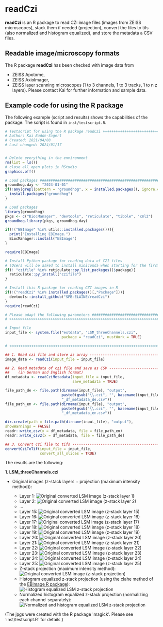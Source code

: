 # readCzi
**readCzi** is an R package to read CZI image files (images from ZEISS microscopes), stack them if needed (projection), convert the files to tifs (also normalized and histogram equalized), and store the metadata a CSV files.

## Readable image/microscopy formats

The R package **readCzi** has been checked with image data from
 * ZEISS Apotome,
 * ZEISS AxioImager,
 * ZEISS laser scanning microscopes (1 to 3 channels, 1 to 3 tracks, 1 to n z layers).
 Please contact Kai for further information and sample data.

## Example code for using the R package
The following example (script and results) shows the capabilities of the package.
The script is found in `inst/testscript.R`.

```R
# Testscript for using the R package readCzi +++++++++++++++++++++++++++++++
# Author: Kai Budde-Sagert
# Created: 2021/04/08
# Last changed: 2024/01/17


# Delete everything in the environment
rm(list = ls())
# close all open plots in RStudio
graphics.off()

# Load packages ############################################################
groundhog.day <- "2023-01-01"
if(!any(grepl(pattern = "groundhog", x = installed.packages(), ignore.case = TRUE))){
  install.packages("groundhog")
}

# Load packages
library(groundhog)
pkgs <- c("BiocManager", "devtools", "reticulate", "tibble", "xml2")
groundhog.library(pkgs, groundhog.day)

if(!("EBImage" %in% utils::installed.packages())){
  print("Installing EBImage.")
  BiocManager::install("EBImage")
}

require(EBImage)

# Install Python package for reading data of CZI files
# (Users will be asked to install miniconda when starting for the first time)
if(! "czifile" %in% reticulate::py_list_packages()$package){
  reticulate::py_install("czifile")
}

# Install this R package for reading CZI images in R
if(!("readCzi" %in% installed.packages()[,"Package"])){
  devtools::install_github("SFB-ELAINE/readCzi")
}
require(readCzi)

# Please adapt the following parameters ####################################
# >>>>>>>>>>>>>>>>>>>>>>>>>>>>>>>>>>>>>>>>>>>>>>>>>>>>>>>>>>>>>>>>>>>>>>>>>>

# Input file
input_file <- system.file("extdata", "LSM_threeChannels.czi",
                          package = "readCzi", mustWork = TRUE)

# <<<<<<<<<<<<<<<<<<<<<<<<<<<<<<<<<<<<<<<<<<<<<<<<<<<<<<<<<<<<<<<<<<<<<<<<<<

## 1. Read czi file and store as array -------------------------------------
image_data <- readCzi(input_file = input_file)

## 2. Read metadata of czi file and save as CSV ----------------------------
##    (in German and English format)
df_metadata <- readCziMetadata(input_file = input_file,
                               save_metadata = TRUE)

file_path_de <- file.path(dirname(input_file), "output",
                          paste0(gsub("\\.czi", "", basename(input_file)),
                          "_df_metadata_de.csv"))
file_path_en <- file.path(dirname(input_file), "output",
                          paste0(gsub("\\.czi", "", basename(input_file)),
                          "_df_metadata_en.csv"))

dir.create(path = file.path(dirname(input_file), "output"),
showWarnings = FALSE)
readr::write_csv(x = df_metadata, file = file_path_en)
readr::write_csv2(x = df_metadata, file = file_path_de)

## 3. Convert czi file to tifs ---------------------------------------------
convertCziToTif(input_file = input_file,
                convert_all_slices = TRUE)

```

The results are the following:

**1. LSM_threeChannels.czi**

  * Original images (z-stack layers + projection (maximum intensity method)):
  
    * Layer 1:
    ![Original converted LSM image (z-stack layer 1)](https://github.com/SFB-ELAINE/readCzi/blob/main/docs/LSM_threeChannels_z1_small.jpg?raw=true)
    * Layer 2:
    ![Original converted LSM image (z-stack layer 2)](https://github.com/SFB-ELAINE/readCzi/blob/main/docs/LSM_threeChannels_z2_small.jpg?raw=true)
    * ...
    * Layer 15:
    ![Original converted LSM image (z-stack layer 15)](https://github.com/SFB-ELAINE/readCzi/blob/main/docs/LSM_threeChannels_z15_small.jpg?raw=true)
    * Layer 16:
    ![Original converted LSM image (z-stack layer 16)](https://github.com/SFB-ELAINE/readCzi/blob/main/docs/LSM_threeChannels_z16_small.jpg?raw=true)
    * Layer 17:
    ![Original converted LSM image (z-stack layer 17)](https://github.com/SFB-ELAINE/readCzi/blob/main/docs/LSM_threeChannels_z17_small.jpg?raw=true)
    * Layer 18:
    ![Original converted LSM image (z-stack layer 18)](https://github.com/SFB-ELAINE/readCzi/blob/main/docs/LSM_threeChannels_z18_small.jpg?raw=true)
    * Layer 19:
    ![Original converted LSM image (z-stack layer 19)](https://github.com/SFB-ELAINE/readCzi/blob/main/docs/LSM_threeChannels_z19_small.jpg?raw=true)
    * Layer 20:
    ![Original converted LSM image (z-stack layer 20)](https://github.com/SFB-ELAINE/readCzi/blob/main/docs/LSM_threeChannels_z20_small.jpg?raw=true)
    * Layer 21:
    ![Original converted LSM image (z-stack layer 21)](https://github.com/SFB-ELAINE/readCzi/blob/main/docs/LSM_threeChannels_z21_small.jpg?raw=true)
    * Layer 22:
    ![Original converted LSM image (z-stack layer 22)](https://github.com/SFB-ELAINE/readCzi/blob/main/docs/LSM_threeChannels_z22_small.jpg?raw=true)
    * Layer 23:
    ![Original converted LSM image (z-stack layer 23)](https://github.com/SFB-ELAINE/readCzi/blob/main/docs/LSM_threeChannels_z23_small.jpg?raw=true)
    * Layer 24:
    ![Original converted LSM image (z-stack layer 24)](https://github.com/SFB-ELAINE/readCzi/blob/main/docs/LSM_threeChannels_z24_small.jpg?raw=true)
    * Layer 25:
    ![Original converted LSM image (z-stack layer 25)](https://github.com/SFB-ELAINE/readCzi/blob/main/docs/LSM_threeChannels_z25_small.jpg?raw=true)
    * Z-stack projection (maximum intensity method):
    ![Original converted LSM image (z-stack projection)](https://github.com/SFB-ELAINE/readCzi/blob/main/docs/LSM_threeChannels_projection_small.jpg?raw=true)
    * Histogram equalized z-stack projection (using the clahe method of the [EBImage R package](https://rdrr.io/bioc/EBImage/man/clahe.html)):
    ![Histogram equalized LSM z-stack projection](https://github.com/SFB-ELAINE/readCzi/blob/main/docs/LSM_threeChannels_projection_histogram_equalized_small.jpg?raw=true)
    * Normalized histogram equalized z-stack projection (normalizing each channel separately):
    ![Normalized and histogram equalized LSM z-stack projection](https://github.com/SFB-ELAINE/readCzi/blob/main/docs/LSM_threeChannels_projection_histogram_equalized_normalized_small.jpg?raw=true)

(The jpgs were created with the R package 'magick'. Please see ´inst/testscript.R´ for details.)

